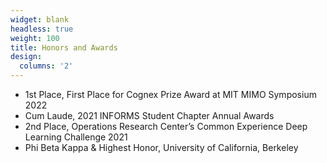 ```yaml
---
widget: blank
headless: true
weight: 100
title: Honors and Awards
design:
  columns: '2'
---
```

- 1st Place, First Place for Cognex Prize Award at MIT MIMO Symposium 2022
- Cum Laude, 2021 INFORMS Student Chapter Annual Awards
- 2nd Place, Operations Research Center’s Common Experience Deep Learning Challenge 2021
- Phi Beta Kappa & Highest Honor, University of California, Berkeley
